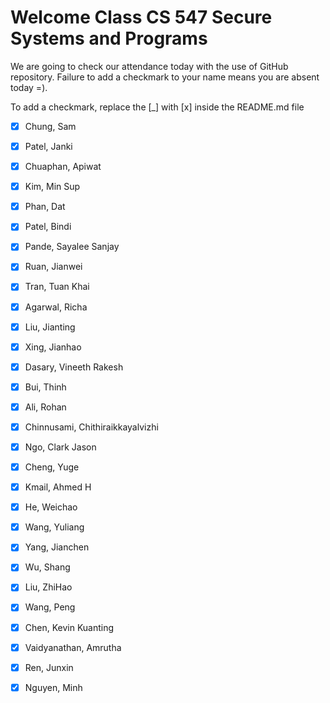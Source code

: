 # Welcome Class CS 547 Secure Systems and Programs 

We are going to check our attendance today with the use of GitHub repository.
Failure to add a checkmark to your name means you are absent today =).

To add a checkmark, replace the [_] with [x] inside the README.md file

- [x] Chung, Sam

- [x] Patel, Janki
- [x] Chuaphan, Apiwat
- [x] Kim, Min Sup
- [x] Phan, Dat
- [X] Patel, Bindi
- [x] Pande, Sayalee Sanjay
- [x] Ruan, Jianwei
- [x] Tran, Tuan Khai
- [x] Agarwal, Richa
- [x] Liu, Jianting
- [x] Xing, Jianhao
- [x] Dasary, Vineeth Rakesh
- [x] Bui, Thinh
- [x] Ali, Rohan
- [x] Chinnusami, Chithiraikkayalvizhi
- [x] Ngo, Clark Jason
- [x] Cheng, Yuge
- [x] Kmail, Ahmed H
- [x] He, Weichao
- [x] Wang, Yuliang
- [x] Yang, Jianchen
- [x] Wu, Shang
- [x] Liu, ZhiHao
- [x] Wang, Peng
- [x] Chen, Kevin Kuanting
- [x] Vaidyanathan, Amrutha
- [x] Ren, Junxin
- [X] Nguyen, Minh
